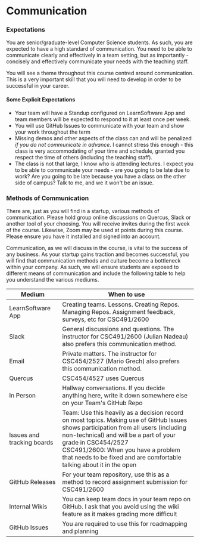 # Communication

### Expectations

You are senior/graduate-level Computer Science students. As such, you are expected to have a high standard of communication. You need to be able to communicate clearly and effectively in a team setting, but as importantly - concisely and effectively communicate your needs with the teaching staff.

You will see a theme throughout this course centred around communication. This is a very important skill that you will need to develop in order to be successful in your career.

#### Some Explicit Expectations

- Your team will have a Standup configured on LearnSoftware App and team members will be expected to respond to it at least once per week.
- You will use GitHub Issues to communicate with your team and show your work throughout the term
- Missing demos and other aspects of the class can and will be penalized _if you do not communicate in advance_. I cannot stress this enough - this class is very accommodating of your time and schedule, granted you respect the time of others (including the teaching staff).
- The class is not that large, I know who is attending lectures. I expect you to be able to communicate your needs - are you going to be late due to work? Are you going to be late because you have a class on the other side of campus? Talk to me, and we it won't be an issue.

### Methods of Communication

There are, just as you will find in a startup, various methods of communication. Please hold group online discussions on Quercus, Slack or another tool of your choosing. You will receive invites during the first week of the course. Likewise, Zoom may be used at points during this course. Please ensure you have it installed and signed into an account.

Communication, as we will discuss in the course, is vital to the success of any business. As your startup gains traction and becomes successful, you will find that communication methods and culture become a bottleneck within your company. As such, we will ensure students are exposed to different means of communication and include the following table to help you understand the various mediums.

| Medium | When to use |
| --- | --- |
| LearnSoftware App | Creating teams. Lessons. Creating Repos. Managing Repos. Assignment feedback, surveys, etc for CSC491/2600 |
| Slack | General discussions and questions. The instructor for CSC491/2600 (Julian Nadeau) also prefers this communication method. |
| Email | Private matters. The instructor for CSC454/2527 (Mario Grech) also prefers this communication method. |
| Quercus | CSC454/4527 uses Quercus |
| In Person | Hallway conversations. If you decide anything here, write it down somewhere else on your Team's GitHub Repo |
| Issues and tracking boards | Team: Use this heavily as a decision record on most topics. Making use of GitHub Issues shows participation from all users (including non-technical) and will be a part of your grade in CSC454/2527<br> CSC491/2600: When you have a problem that needs to be fixed and are comfortable talking about it in the open |
| GitHub Releases | For your team repository, use this as a method to record assignment submission for CSC491/2600 |
| Internal Wikis | You can keep team docs in your team repo on GitHub. I ask that you avoid using the wiki feature as it makes grading more difficult |
| GitHub Issues | You are required to use this for roadmapping and planning |
